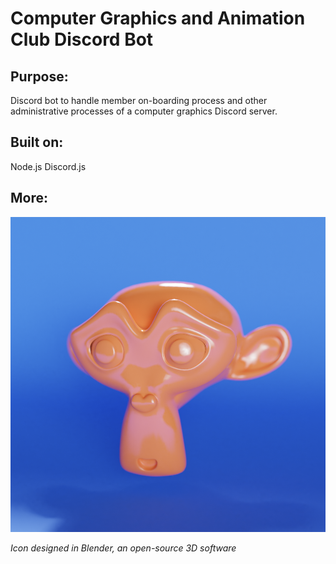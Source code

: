 # Computer Graphics and Animation Club Discord Bot

## Purpose: 
Discord bot to handle member on-boarding process and other administrative processes of a computer graphics Discord server.

## Built on:
Node.js
Discord.js

## More:
![Blender Icon](https://github.com/blue-putty/blenderBot/blob/main/branding/render.png?raw=true)

*Icon designed in Blender, an open-source 3D software*
